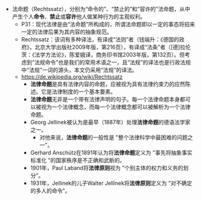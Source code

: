 - 法命题（Rechtssatz），分别为“命令的”、“禁止的”和“容许的”法命题，从中产生个人**命令**、**禁止**或**容许**他人做某种行为的主观权利。
	- P31：现代法律是由“法命题”所构成的，所谓法命题即以一定的事态将招来一定的法律后果为其内容的抽象规范。
	- Rechtssatz：该词有多种译法，有译成“法则”者（钱端升：《德国的政府》，北京大学出版社2009年版，第216页），有译成“法条”者（[德]拉伦茨：《法学方法论》，陈爱娥译，商务印书馆2003年版，第132页）。但考虑到“法规命令”也是我们的常用术语之一，且“法规”的译法也是行政法规中“法规”一词的源头，本文仍采用“法规”的译法。
	- https://de.wikipedia.org/wiki/Rechtssatz
		- **法律命题**是具有法律内容的命题，应被视为具有法律约束力的应然陈述。它是法律制度的一个基本要素。
		- **法律命题**无非是一个带有法律声明的句子。每一个法律命题本身都可以被视为一个法律概念，而每一个法律概念都可以被解析为一个法律命题。
		- Georg Jellinek被认为是最早（1887年）处理**法律命题**的德语法学家之一。
			- 对他来说，**法律命题**的一般性是 "整个法律科学中最困难的问题之一"。
		- Gerhard Anschütz在1891年认为将**法律命题**定义为 "事先将抽象事实标准化 "的国家秩序是不正确和武断的。
		- 1901年，Paul Laband将**法律原则**视为 "个别主体的权力和义务的划分"。
		- 1931年，Jellinek的儿子Walter Jellinek将**法律原则**定义为 "对不确定的多人的命令"。